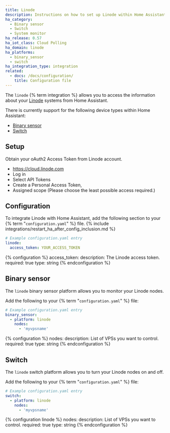 ```yaml
---
title: Linode
description: Instructions on how to set up Linode within Home Assistant.
ha_category:
  - Binary sensor
  - Switch
  - System monitor
ha_release: 0.57
ha_iot_class: Cloud Polling
ha_domain: linode
ha_platforms:
  - binary_sensor
  - switch
ha_integration_type: integration
related:
  - docs: /docs/configuration/
    title: Configuration file
---
```


The `linode` {% term integration %} allows you to access the information about your [Linode](https://linode.com) systems from Home Assistant.

There is currently support for the following device types within Home Assistant:

- [Binary sensor](#binary-sensor)
- [Switch](#switch)

## Setup

Obtain your oAuth2 Access Token from Linode account.

- <https://cloud.linode.com>
- Log in
- Select API Tokens
- Create a Personal Access Token,
- Assigned scope (Please choose the least possible access required.)

## Configuration

To integrate Linode with Home Assistant, add the following section to your {% term "`configuration.yaml`" %} file.
{% include integrations/restart_ha_after_config_inclusion.md %}

```yaml
# Example configuration.yaml entry
linode:
  access_token: YOUR_ACCESS_TOKEN
```

{% configuration %}
  access_token:
    description: The Linode access token.
    required: true
    type: string
{% endconfiguration %}

## Binary sensor

The `linode` binary sensor platform allows you to monitor your Linode nodes.

Add the following to your {% term "`configuration.yaml`" %} file:

```yaml
# Example configuration.yaml entry
binary_sensor:
  - platform: linode
    nodes:
      - 'myvpsname'
```

{% configuration %}
nodes:
  description:  List of VPSs you want to control.
  required: true
  type: string
{% endconfiguration %}

## Switch

The `linode` switch platform allows you to turn your Linode nodes on and off.

Add the following to your {% term "`configuration.yaml`" %} file:

```yaml
# Example configuration.yaml entry
switch:
  - platform: linode
    nodes:
      - 'myvpsname'
```

{% configuration linode %}
  nodes:
    description:  List of VPSs you want to control.
    required: true
    type: string
{% endconfiguration %}
